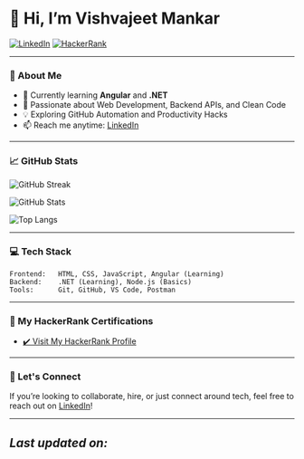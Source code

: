 # 👋 Hi, I’m Vishvajeet Mankar

[![LinkedIn](https://img.shields.io/badge/-LinkedIn-blue?logo=linkedin&style=flat-square)](https://www.linkedin.com/in/vishvajeetmankar/) 
[![HackerRank](https://img.shields.io/badge/-HackerRank-2EC866?logo=HackerRank&style=flat-square)](https://www.hackerrank.com/profile/vishumankar2196)

---
### 🚀 About Me

- 🔭 Currently learning **Angular** and **.NET**
- 🌱 Passionate about Web Development, Backend APIs, and Clean Code
- 💡 Exploring GitHub Automation and Productivity Hacks
- 📫 Reach me anytime: [LinkedIn](https://www.linkedin.com/in/vishvajeetmankar/)

---
### 📈 GitHub Stats

![GitHub Streak](https://streak-stats.demolab.com?user=vishvajeetmankar&theme=tokyonight&hide_border=true)

![GitHub Stats](https://github-readme-stats.vercel.app/api?username=vishvajeetmankar&show_icons=true&theme=tokyonight&hide_border=true)

![Top Langs](https://github-readme-stats.vercel.app/api/top-langs/?username=vishvajeetmankar&layout=compact&theme=tokyonight&hide_border=true)

---

### 💻 Tech Stack
```text
Frontend:   HTML, CSS, JavaScript, Angular (Learning)
Backend:    .NET (Learning), Node.js (Basics)
Tools:      Git, GitHub, VS Code, Postman
``` 
---

### 🧠 My HackerRank Certifications

- [✔️ Visit My HackerRank Profile](https://www.hackerrank.com/profile/vishumankar2196)

---
### 📌 Let's Connect

If you’re looking to collaborate, hire, or just connect around tech, feel free to reach out on [LinkedIn](https://www.linkedin.com/in/vishvajeetmankar/)!

---
_Last updated on: <!--TIMESTAMP-->_
---
